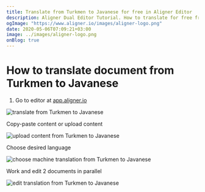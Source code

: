 ```yaml
---
title: Translate from Turkmen to Javanese for free in Aligner Editor
description: Aligner Dual Editor Tutorial. How to translate for free from Turkmen to Javanese. Aligner is multilingual document management platform. 
ogImage: "https://www.aligner.io/images/aligner-logo.png"
date: 2020-05-06T07:09:21+03:00
image: ../images/aligner-logo.png
onBlog: true
---
```


# How to translate document from Turkmen to Javanese

1. Go to editor at [app.aligner.io](https://app.aligner.io "Aligner App web page")

![translate from Turkmen to Javanese](../aligner-blank-editor.png "translate from Turkmen to Javanese")

Copy-paste content or upload content

![upload content from Turkmen to Javanese](../aligner-uploaded-document.png "upload content from Turkmen to Javanese")

Choose desired language

![choose machine translation from Turkmen to Javanese](../aligner-language-dropdown.png "choose machine translation from Turkmen to Javanese")

Work and edit 2 documents in parallel

![edit translation from Turkmen to Javanese](../aligner-double-sitded-editor.png "edit translation from Turkmen to Javanese")

